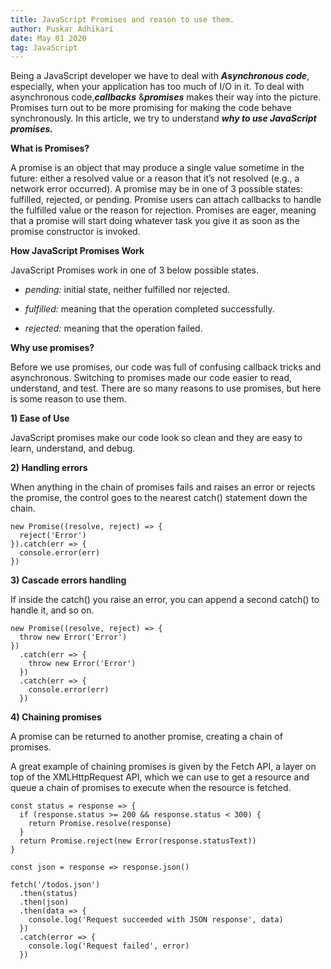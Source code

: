 ```yaml
---
title: JavaScript Promises and reason to use them.
author: Puskar Adhikari
date: May 01 2020
tag: JavaScript
---
```


Being a JavaScript developer we have to deal with **_Asynchronous code_**, especially, when your application has too much of I/O in it. To deal with asynchronous code,**_callbacks_** &**_promises_** makes their way into the picture. Promises turn out to be more promising for making the code behave synchronously. In this article, we try to understand **_why to use JavaScript promises._**

**What is Promises?**

A promise is an object that may produce a single value sometime in the future: either a resolved value or a reason that it’s not resolved (e.g., a network error occurred). A promise may be in one of 3 possible states: fulfilled, rejected, or pending. Promise users can attach callbacks to handle the fulfilled value or the reason for rejection.
Promises are eager, meaning that a promise will start doing whatever task you give it as soon as the promise constructor is invoked.

**How JavaScript Promises Work**

JavaScript Promises work in one of 3 below possible states.

- _pending:_ initial state, neither fulfilled nor rejected.

- _fulfilled:_ meaning that the operation completed successfully.

- _rejected:_ meaning that the operation failed.

**Why use promises?**

Before we use promises, our code was full of confusing callback tricks and asynchronous. Switching to promises made our code easier to read, understand, and test. There are so many reasons to use promises, but here is some reason to use them.

**1) Ease of Use**

JavaScript promises make our code look so clean and they are easy to learn, understand, and debug.

**2) Handling errors**

When anything in the chain of promises fails and raises an error or rejects the promise, the control goes to the nearest catch() statement down the chain.

```code
new Promise((resolve, reject) => {
  reject('Error')
}).catch(err => {
  console.error(err)
})
```

**3) Cascade errors handling**

If inside the catch() you raise an error, you can append a second catch() to handle it, and so on.

```code
new Promise((resolve, reject) => {
  throw new Error('Error')
})
  .catch(err => {
    throw new Error('Error')
  })
  .catch(err => {
    console.error(err)
  })
```

**4) Chaining promises**

A promise can be returned to another promise, creating a chain of promises.

A great example of chaining promises is given by the Fetch API, a layer on top of the XMLHttpRequest API, which we can use to get a resource and queue a chain of promises to execute when the resource is fetched.

```code
const status = response => {
  if (response.status >= 200 && response.status < 300) {
    return Promise.resolve(response)
  }
  return Promise.reject(new Error(response.statusText))
}

const json = response => response.json()

fetch('/todos.json')
  .then(status)
  .then(json)
  .then(data => {
    console.log('Request succeeded with JSON response', data)
  })
  .catch(error => {
    console.log('Request failed', error)
  })
```
